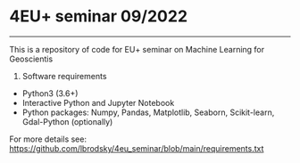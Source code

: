 # 4EU+ seminar 09/2022 
---

This is a repository of code for EU+ seminar on Machine Learning for Geoscientis

1. Software requirements

  - Python3 (3.6+)
  - Interactive Python and Jupyter Notebook
  - Python packages: Numpy, Pandas, Matplotlib, Seaborn, Scikit-learn, Gdal-Python (optionally) 
  
For more details see: https://github.com/lbrodsky/4eu_seminar/blob/main/requirements.txt 

